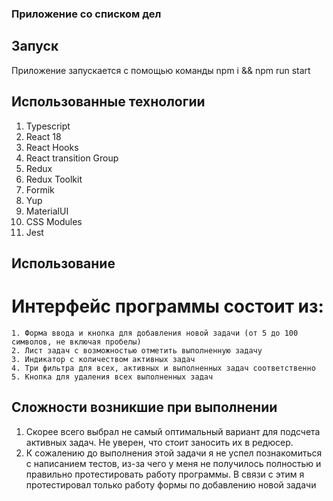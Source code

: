 ### Приложение со списком дел

## Запуск
Приложение запускается с помощью команды npm i && npm run start

##  Использованные технологии
  1. Typescript
  3. React 18
  4. React Hooks
  5. React transition Group
  6. Redux
  7. Redux Toolkit
  8. Formik
  9. Yup
  10. MaterialUI
  11. CSS Modules
  12. Jest

## Использование
  # Интерфейс программы состоит из:
    1. Форма ввода и кнопка для добавления новой задачи (от 5 до 100 символов, не включая пробелы)
    2. Лист задач с возможностью отметить выполненную задачу
    3. Индикатор с количеством активных задач
    4. Три фильтра для всех, активных и выполненных задач соответственно
    5. Кнопка для удаления всех выполненных задач
## Сложности возникшие при выполнении
  1. Скорее всего выбрал не самый оптимальный вариант для подсчета активных задач. Не уверен, что стоит заносить их в редюсер. 
  2. К сожалению до выполнения этой задачи я не успел познакомиться с написанием тестов, из-за чего у меня не получилось полностью и правильно протестировать работу программы. В связи с этим я протестировал только работу формы по добавлению новой задачи
  
